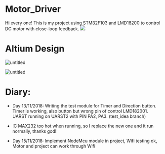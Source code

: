 # Motor_Driver
Hi every one! This is my project using STM32F103 and LMD18200 to control DC motor with close-loop feedback.
![](http://f10.photo.talk.zdn.vn/2456219225407768173/653f6230c79527cb7e84.jpg)
# Altium Design
![untitled](https://user-images.githubusercontent.com/23720583/48367631-e3e1f080-e6e3-11e8-95b4-366bb11d108c.png)

![untitled](https://user-images.githubusercontent.com/23720583/48367773-4affa500-e6e4-11e8-93fb-d44bc452375a.png)

# Diary:
- Day 13/11/2018: Writing the test module for Timer and Direction button. Timer is working, also button but wrong pin of control LMD182001. UARST running on UARST2 with PIN PA2, PA3. (test_idea branch)
- IC MAX232 too hot when running, so I replace the new one and it run normally, thanks god!

- Day 15/11/2018: Implement NodeMcu module in project, Wifi testing ok, Motor and project can work through Wifi 
